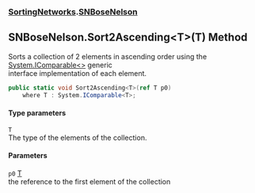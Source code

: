 ### [SortingNetworks](SortingNetworks.md 'SortingNetworks').[SNBoseNelson](SortingNetworks_SNBoseNelson.md 'SortingNetworks.SNBoseNelson')
## SNBoseNelson.Sort2Ascending&lt;T&gt;(T) Method
Sorts a collection of 2 elements in ascending order using the [System.IComparable&lt;&gt;](https://docs.microsoft.com/en-us/dotnet/api/System.IComparable-1 'System.IComparable`1') generic  
interface implementation of each element.  
```csharp
public static void Sort2Ascending<T>(ref T p0)
    where T : System.IComparable<T>;
```
#### Type parameters
<a name='SortingNetworks_SNBoseNelson_Sort2Ascending_T_(T)_T'></a>
`T`  
The type of the elements of the collection.
  
#### Parameters
<a name='SortingNetworks_SNBoseNelson_Sort2Ascending_T_(T)_p0'></a>
`p0` [T](SortingNetworks_SNBoseNelson_Sort2Ascending_T_(T).md#SortingNetworks_SNBoseNelson_Sort2Ascending_T_(T)_T 'SortingNetworks.SNBoseNelson.Sort2Ascending&lt;T&gt;(T).T')  
the reference to the first element of the collection
  
